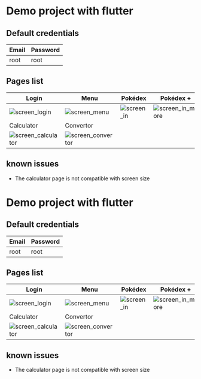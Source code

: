 # Demo project with flutter

## Default credentials

| Email | Password |
| --- | --- |
| root | root |

## Pages list

| Login | Menu | Pokédex | Pokédex + |
| --- | --- | --- | --- |
| ![screen_login] | ![screen_menu] | ![screen_in] | ![screen_in_more] |
| Calculator | Convertor | | |
| ![screen_calculator] | ![screen_convertor] | |

## known issues
- The calculator page is not compatible with screen size

[screen_login]: https://raw.githubusercontent.com/musps/test-app/master/docs/images/in_loginn.png
[screen_menu]: https://raw.githubusercontent.com/musps/test-app/master/docs/images/in_menu.png
[screen_in]: https://raw.githubusercontent.com/musps/test-app/master/docs/images/in_screen.png
[screen_in_more]: https://raw.githubusercontent.com/musps/test-app/master/docs/images/in_more.png
[screen_convertor]: https://raw.githubusercontent.com/musps/test-app/master/docs/images/in_convertor.png
[screen_calculator]: https://raw.githubusercontent.com/musps/test-app/master/docs/images/in_calculator.png
# Demo project with flutter

## Default credentials

| Email | Password |
| --- | --- |
| root | root |

## Pages list

| Login | Menu | Pokédex | Pokédex + |
| --- | --- | --- | --- |
| ![screen_login] | ![screen_menu] | ![screen_in] | ![screen_in_more] |
| Calculator | Convertor | | |
| ![screen_calculator] | ![screen_convertor] | |

## known issues
- The calculator page is not compatible with screen size

[screen_login]: https://raw.githubusercontent.com/musps/test-app/master/docs/images/in_loginn.png
[screen_menu]: https://raw.githubusercontent.com/musps/test-app/master/docs/images/in_menu.png
[screen_in]: https://raw.githubusercontent.com/musps/test-app/master/docs/images/in_screen.png
[screen_in_more]: https://raw.githubusercontent.com/musps/test-app/master/docs/images/in_more.png
[screen_convertor]: https://raw.githubusercontent.com/musps/test-app/master/docs/images/in_convertor.png
[screen_calculator]: https://raw.githubusercontent.com/musps/test-app/master/docs/images/in_calculator.png
